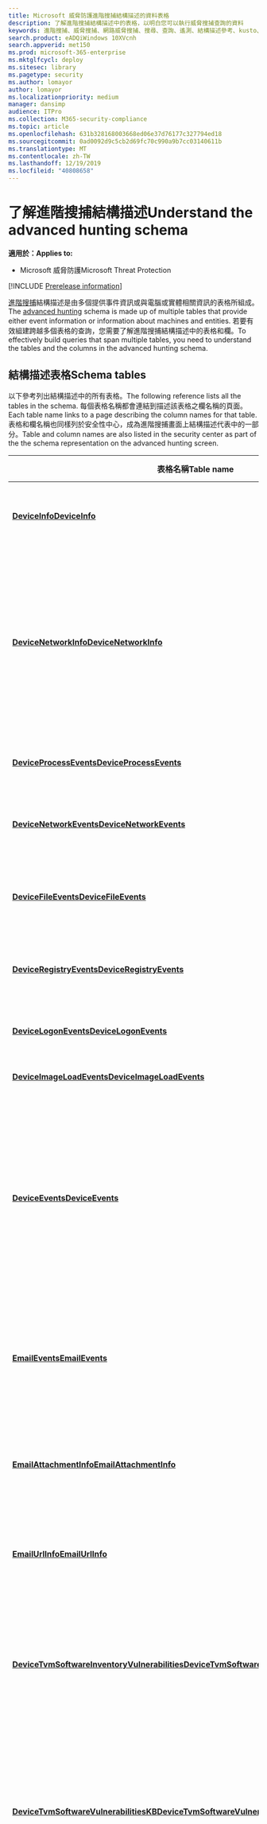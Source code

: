 ```yaml
---
title: Microsoft 威脅防護進階搜捕結構描述的資料表格
description: 了解進階搜捕結構描述中的表格，以明白您可以執行威脅搜捕查詢的資料
keywords: 進階搜捕、威脅搜捕、網路威脅搜捕、搜尋、查詢、遙測、結構描述參考、kusto、表格、資料
search.product: eADQiWindows 10XVcnh
search.appverid: met150
ms.prod: microsoft-365-enterprise
ms.mktglfcycl: deploy
ms.sitesec: library
ms.pagetype: security
ms.author: lomayor
author: lomayor
ms.localizationpriority: medium
manager: dansimp
audience: ITPro
ms.collection: M365-security-compliance
ms.topic: article
ms.openlocfilehash: 631b328168003668ed06e37d76177c327794ed18
ms.sourcegitcommit: 0ad0092d9c5cb2d69fc70c990a9b7cc03140611b
ms.translationtype: MT
ms.contentlocale: zh-TW
ms.lasthandoff: 12/19/2019
ms.locfileid: "40808658"
---
```

# <a name="understand-the-advanced-hunting-schema"></a><span data-ttu-id="ced8c-104">了解進階搜捕結構描述</span><span class="sxs-lookup"><span data-stu-id="ced8c-104">Understand the advanced hunting schema</span></span>

<span data-ttu-id="ced8c-105">**適用於：**</span><span class="sxs-lookup"><span data-stu-id="ced8c-105">**Applies to:**</span></span>
- <span data-ttu-id="ced8c-106">Microsoft 威脅防護</span><span class="sxs-lookup"><span data-stu-id="ced8c-106">Microsoft Threat Protection</span></span>

[!INCLUDE [Prerelease information](../includes/prerelease.md)]

<span data-ttu-id="ced8c-107">[進階搜捕](advanced-hunting-overview.md)結構描述是由多個提供事件資訊或與電腦或實體相關資訊的表格所組成。</span><span class="sxs-lookup"><span data-stu-id="ced8c-107">The [advanced hunting](advanced-hunting-overview.md) schema is made up of multiple tables that provide either event information or information about machines and entities.</span></span> <span data-ttu-id="ced8c-108">若要有效組建跨越多個表格的查詢，您需要了解進階搜捕結構描述中的表格和欄。</span><span class="sxs-lookup"><span data-stu-id="ced8c-108">To effectively build queries that span multiple tables, you need to understand the tables and the columns in the advanced hunting schema.</span></span>

## <a name="schema-tables"></a><span data-ttu-id="ced8c-109">結構描述表格</span><span class="sxs-lookup"><span data-stu-id="ced8c-109">Schema tables</span></span>

<span data-ttu-id="ced8c-110">以下參考列出結構描述中的所有表格。</span><span class="sxs-lookup"><span data-stu-id="ced8c-110">The following reference lists all the tables in the schema.</span></span> <span data-ttu-id="ced8c-111">每個表格名稱都會連結到描述該表格之欄名稱的頁面。</span><span class="sxs-lookup"><span data-stu-id="ced8c-111">Each table name links to a page describing the column names for that table.</span></span> <span data-ttu-id="ced8c-112">表格和欄名稱也同樣列於安全性中心，成為進階搜捕畫面上結構描述代表中的一部分。</span><span class="sxs-lookup"><span data-stu-id="ced8c-112">Table and column names are also listed in the security center as part of the the schema representation on the advanced hunting screen.</span></span>

| <span data-ttu-id="ced8c-113">表格名稱</span><span class="sxs-lookup"><span data-stu-id="ced8c-113">Table name</span></span> | <span data-ttu-id="ced8c-114">描述</span><span class="sxs-lookup"><span data-stu-id="ced8c-114">Description</span></span> |
|------------|-------------|
| <span data-ttu-id="ced8c-115">**[DeviceInfo](advanced-hunting-deviceinfo-table.md)**</span><span class="sxs-lookup"><span data-stu-id="ced8c-115">**[DeviceInfo](advanced-hunting-deviceinfo-table.md)**</span></span> | <span data-ttu-id="ced8c-116">電腦資訊，包括作業系統資訊</span><span class="sxs-lookup"><span data-stu-id="ced8c-116">Machine information, including OS information</span></span> |
| <span data-ttu-id="ced8c-117">**[DeviceNetworkInfo](advanced-hunting-devicenetworkinfo-table.md)**</span><span class="sxs-lookup"><span data-stu-id="ced8c-117">**[DeviceNetworkInfo](advanced-hunting-devicenetworkinfo-table.md)**</span></span> | <span data-ttu-id="ced8c-118">電腦的網路摘要資訊，包括介面卡、IP 和 MAC 位址，以及已連結的網路和網域</span><span class="sxs-lookup"><span data-stu-id="ced8c-118">Network properties of machines, including adapters, IP and MAC addresses, as well as connected networks and domains</span></span> |
| <span data-ttu-id="ced8c-119">**[DeviceProcessEvents](advanced-hunting-deviceprocessevents-table.md)**</span><span class="sxs-lookup"><span data-stu-id="ced8c-119">**[DeviceProcessEvents](advanced-hunting-deviceprocessevents-table.md)**</span></span> | <span data-ttu-id="ced8c-120">程序建立與相關事件</span><span class="sxs-lookup"><span data-stu-id="ced8c-120">Process creation and related events</span></span> |
| <span data-ttu-id="ced8c-121">**[DeviceNetworkEvents](advanced-hunting-devicenetworkevents-table.md)**</span><span class="sxs-lookup"><span data-stu-id="ced8c-121">**[DeviceNetworkEvents](advanced-hunting-devicenetworkevents-table.md)**</span></span> | <span data-ttu-id="ced8c-122">網路連結與相關事件</span><span class="sxs-lookup"><span data-stu-id="ced8c-122">Network connection and related events</span></span> |
| <span data-ttu-id="ced8c-123">**[DeviceFileEvents](advanced-hunting-devicefileevents-table.md)**</span><span class="sxs-lookup"><span data-stu-id="ced8c-123">**[DeviceFileEvents](advanced-hunting-devicefileevents-table.md)**</span></span> | <span data-ttu-id="ced8c-124">檔案建立、修改及其他檔案系統事件</span><span class="sxs-lookup"><span data-stu-id="ced8c-124">File creation, modification, and other file system events</span></span> |
| <span data-ttu-id="ced8c-125">**[DeviceRegistryEvents](advanced-hunting-deviceregistryevents-table.md)**</span><span class="sxs-lookup"><span data-stu-id="ced8c-125">**[DeviceRegistryEvents](advanced-hunting-deviceregistryevents-table.md)**</span></span> | <span data-ttu-id="ced8c-126">登錄項目的建立及修改</span><span class="sxs-lookup"><span data-stu-id="ced8c-126">Creation and modification of registry entries</span></span> |
| <span data-ttu-id="ced8c-127">**[DeviceLogonEvents](advanced-hunting-devicelogonevents-table.md)**</span><span class="sxs-lookup"><span data-stu-id="ced8c-127">**[DeviceLogonEvents](advanced-hunting-devicelogonevents-table.md)**</span></span> | <span data-ttu-id="ced8c-128">登入和其他驗證事件</span><span class="sxs-lookup"><span data-stu-id="ced8c-128">Sign-ins and other authentication events</span></span> |
| <span data-ttu-id="ced8c-129">**[DeviceImageLoadEvents](advanced-hunting-deviceimageloadevents-table.md)**</span><span class="sxs-lookup"><span data-stu-id="ced8c-129">**[DeviceImageLoadEvents](advanced-hunting-deviceimageloadevents-table.md)**</span></span> | <span data-ttu-id="ced8c-130">DLL 載入事件</span><span class="sxs-lookup"><span data-stu-id="ced8c-130">DLL loading events</span></span> |
| <span data-ttu-id="ced8c-131">**[DeviceEvents](advanced-hunting-deviceevents-table.md)**</span><span class="sxs-lookup"><span data-stu-id="ced8c-131">**[DeviceEvents](advanced-hunting-deviceevents-table.md)**</span></span> | <span data-ttu-id="ced8c-132">多種事件種類，包括由安全性控制項觸發的事件，例如 Windows Defender 防毒軟體和惡意探索保護</span><span class="sxs-lookup"><span data-stu-id="ced8c-132">Multiple event types, including events triggered by security controls such as Windows Defender Antivirus and exploit protection</span></span> |
| <span data-ttu-id="ced8c-133">**[EmailEvents](advanced-hunting-emailevents-table.md)**</span><span class="sxs-lookup"><span data-stu-id="ced8c-133">**[EmailEvents](advanced-hunting-emailevents-table.md)**</span></span> | <span data-ttu-id="ced8c-134">Office 365 電子郵件事件，包括電子郵件傳送和封鎖事件</span><span class="sxs-lookup"><span data-stu-id="ced8c-134">Office 365 email events, including email delivery and blocking events</span></span> |
| <span data-ttu-id="ced8c-135">**[EmailAttachmentInfo](advanced-hunting-emailattachmentinfo-table.md)**</span><span class="sxs-lookup"><span data-stu-id="ced8c-135">**[EmailAttachmentInfo](advanced-hunting-emailattachmentinfo-table.md)**</span></span> | <span data-ttu-id="ced8c-136">有關已附加到 Office 365 電子郵件的檔案相關資訊</span><span class="sxs-lookup"><span data-stu-id="ced8c-136">Information about files attached to Office 365 emails</span></span> |
| <span data-ttu-id="ced8c-137">**[EmailUrlInfo](advanced-hunting-emailurlinfo-table.md)**</span><span class="sxs-lookup"><span data-stu-id="ced8c-137">**[EmailUrlInfo](advanced-hunting-emailurlinfo-table.md)**</span></span> | <span data-ttu-id="ced8c-138">Office 365 電子郵件上 URL 的相關資訊</span><span class="sxs-lookup"><span data-stu-id="ced8c-138">Information about URLs on Office 365 emails</span></span> |
| <span data-ttu-id="ced8c-139">**[DeviceTvmSoftwareInventoryVulnerabilities](advanced-hunting-tvm-softwareinventory-table.md)**</span><span class="sxs-lookup"><span data-stu-id="ced8c-139">**[DeviceTvmSoftwareInventoryVulnerabilities](advanced-hunting-tvm-softwareinventory-table.md)**</span></span> | <span data-ttu-id="ced8c-140">裝置上的軟體庫存，以及這些軟體產品中的任何已知弱點</span><span class="sxs-lookup"><span data-stu-id="ced8c-140">Inventory of software on devices as well as any known vulnerabilities in these software products</span></span> |
| <span data-ttu-id="ced8c-141">**[DeviceTvmSoftwareVulnerabilitiesKB](advanced-hunting-tvm-softwarevulnerability-table.md)**</span><span class="sxs-lookup"><span data-stu-id="ced8c-141">**[DeviceTvmSoftwareVulnerabilitiesKB](advanced-hunting-tvm-softwarevulnerability-table.md)**</span></span> | <span data-ttu-id="ced8c-142">公開披露弱點的知識庫，包括是否公開提供惡意探索代碼</span><span class="sxs-lookup"><span data-stu-id="ced8c-142">Knowledge base of publicly disclosed vulnerabilities, including whether exploit code is publicly available</span></span> |
| <span data-ttu-id="ced8c-143">**[DeviceTvmSecureConfigurationAssessment](advanced-hunting-tvm-configassessment-table.md)**</span><span class="sxs-lookup"><span data-stu-id="ced8c-143">**[DeviceTvmSecureConfigurationAssessment](advanced-hunting-tvm-configassessment-table.md)**</span></span> | <span data-ttu-id="ced8c-144">威脅與弱點管理評定事件，可表示裝置上的各種安全性設定狀態</span><span class="sxs-lookup"><span data-stu-id="ced8c-144">Threat & Vulnerability Management assessment events, indicating the status of various security configurations on devices</span></span> |
| <span data-ttu-id="ced8c-145">**[DeviceTvmSecureConfigurationAssessmentKB](advanced-hunting-tvm-secureconfigkb-table.md)**</span><span class="sxs-lookup"><span data-stu-id="ced8c-145">**[DeviceTvmSecureConfigurationAssessmentKB](advanced-hunting-tvm-secureconfigkb-table.md)**</span></span> | <span data-ttu-id="ced8c-146">由威脅與弱點管理所使用之各種安全性設定的知識庫來評定裝置，包含各種標準和效能評定的對應</span><span class="sxs-lookup"><span data-stu-id="ced8c-146">Knowledge base of various security configurations used by Threat & Vulnerability Management to assess devices; includes mappings to various standards and benchmarks</span></span>  |

## <a name="related-topics"></a><span data-ttu-id="ced8c-147">相關主題</span><span class="sxs-lookup"><span data-stu-id="ced8c-147">Related topics</span></span>
- [<span data-ttu-id="ced8c-148">主動威脅搜捕</span><span class="sxs-lookup"><span data-stu-id="ced8c-148">Proactively hunt for threats</span></span>](advanced-hunting-overview.md)
- [<span data-ttu-id="ced8c-149">了解查詢語言</span><span class="sxs-lookup"><span data-stu-id="ced8c-149">Learn the query language</span></span>](advanced-hunting-query-language.md)
- [<span data-ttu-id="ced8c-150">使用共用查詢</span><span class="sxs-lookup"><span data-stu-id="ced8c-150">Use shared queries</span></span>](advanced-hunting-shared-queries.md)
- [<span data-ttu-id="ced8c-151">搜捕所有裝置和電子郵件的威脅</span><span class="sxs-lookup"><span data-stu-id="ced8c-151">Hunt for threats across devices and emails</span></span>](advanced-hunting-query-emails-devices.md)
- [<span data-ttu-id="ced8c-152">套用查詢最佳做法</span><span class="sxs-lookup"><span data-stu-id="ced8c-152">Apply query best practices</span></span>](advanced-hunting-best-practices.md)
